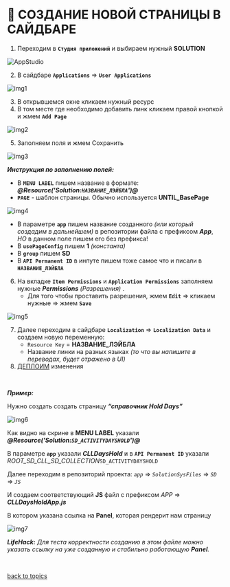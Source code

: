 # 📄 СОЗДАНИЕ НОВОЙ СТРАНИЦЫ В САЙДБАРЕ

1. Переходим в **`Студия приложений`** и выбираем нужный **SOLUTION**

![AppStudio](https://github.com/CrappyCodeMaker/ECCENTEX-KNOWLEGE/blob/main/Content/IMG/AppStudio.png?raw=true)

2. В сайдбаре **`Applications`** => **`User Applications`**

![img1](https://github.com/CrappyCodeMaker/ECCENTEX-KNOWLEGE/blob/main/Content/5%20New%20page/IMG/1.png?raw=true)

3. В открывшемся окне кликаем нужный ресурс
4. В том месте где необходимо добавить линк кликаем правой кнопкой и жмем **`Add Page`**

![img2](https://github.com/CrappyCodeMaker/ECCENTEX-KNOWLEGE/blob/main/Content/5%20New%20page/IMG/2.png?raw=true)

5. Заполняем поля и жмем Сохранить

![img3](https://github.com/CrappyCodeMaker/ECCENTEX-KNOWLEGE/blob/main/Content/5%20New%20page/IMG/3.png?raw=true)

**_Инструкция по заполнению полей:_**
  * В **`MENU LABEL`** пишем название в формате: **_@Resource('Solution:`НАЗВАНИЕ_ЛЭЙБЛА`')@_**
  * **`PAGE`** - шаблон страницы. Обычно используется **UNTIL_BasePage**

  ![img4](https://github.com/CrappyCodeMaker/ECCENTEX-KNOWLEGE/blob/main/Content/5%20New%20page/IMG/4.png?raw=true)

  * В параметре **`app`** пишем название созданного _(или который создадим в дальнейшем)_ в репозитории файла с префиксом **_App_**, _НО_ в данном поле пишем его без префикса!
  * В **`usePageConfig`** пишем **1** _(константа)_
  * В **`group`** пишем **SD**
  * В **`API Permanent ID`** в инпуте пишем тоже самое что и писали в **`НАЗВАНИЕ_ЛЭЙБЛА`**

6. На вкладке **`Item Permissions`** и **`Application Permissions`** заполняем нужные **_Permissions_** _(Разрешения)_ .
      * Для того чтобы проставить разрешения, жмем **`Edit`** => кликаем нужные => жмем **`Save`**

![img5](https://github.com/CrappyCodeMaker/ECCENTEX-KNOWLEGE/blob/main/Content/5%20New%20page/IMG/5.png?raw=true)

7. Далее переходим в сайдбаре **`Localization`** => **`Localization Data`** и создаем новую переменную:
    * `Resource Key` = **НАЗВАНИЕ_ЛЭЙБЛА**
    * Название линки на разных языках _(то что вы напишите в переводах, будет отражено в UI)_
9. [ДЕПЛОИМ](https://github.com/CrappyCodeMaker/ECCENTEX-KNOWLEGE/blob/main/Content/2%20Deploy/Deploy.md#%EF%B8%8F-%D0%B4%D0%B5%D0%BF%D0%BB%D0%BE%D0%B9) изменения


<br/>

**_Пример:_**

Нужно создать создать страницу **_“справочник Hold Days”_**

![img6](https://github.com/CrappyCodeMaker/ECCENTEX-KNOWLEGE/blob/main/Content/5%20New%20page/IMG/6.png?raw=true)

Как видно на скрине в **MENU LABEL** указали **_@Resource('Solution:`SD_ACTIVITYDAYSHOLD`')@_**

В параметре **`app`** указали **_CLLDaysHold_** и в **`API Permanent ID`** указали _ROOT_SD_CLL_SD_COLLECTION_`SD_ACTIVITYDAYSHOLD`

Далее переходим в репозиторий проекта:  _`app`_ => _`SolutionSysFiles`_ => _`SD`_ => _`JS`_

И создаем соответствующий **JS** файл с префиксом _APP_ => **_CLLDaysHoldApp.js_**

В котором указана ссылка на **Panel**, которая рендерит нам страницу

![img7](https://github.com/CrappyCodeMaker/ECCENTEX-KNOWLEGE/blob/main/Content/5%20New%20page/IMG/7.png?raw=true)

**_LifeHack:_** _Для теста корректности созданию в этом файле можно указать ссылку на уже созданную и стабильно работающую **Panel**._


<br/>

[back to topics](https://github.com/CrappyCodeMaker/ECCENTEX-KNOWLEGE/tree/main/Content/0%20Topics/Topics.md)